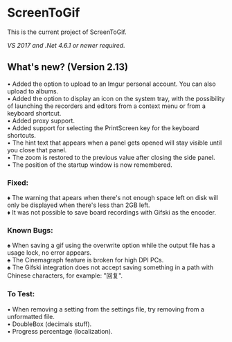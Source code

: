 ﻿# ScreenToGif  

This is the current project of ScreenToGif.  

_VS 2017 and .Net 4.6.1 or newer required._


## What's new? (Version 2.13)

• Added the option to upload to an Imgur personal account. You can also upload to albums.  
• Added the option to display an icon on the system tray, with the possibility of launching the recorders and editors from a context menu or from a keyboard shortcut.  
• Added proxy support.  
• Added support for selecting the PrintScreen key for the keyboard shortcuts.  
• The hint text that appears when a panel gets opened will stay visible until you close that panel.  
• The zoom is restored to the previous value after closing the side panel.   
• The position of the startup window is now remembered.  

### Fixed:

♦ The warning that apears when there's not enough space left on disk will only be displayed when there's less than 2GB left.  
♦ It was not possible to save board recordings with Gifski as the encoder.  

### Known Bugs:

♠ When saving a gif using the overwrite option while the output file has a usage lock, no error appears.  
♠ The Cinemagraph feature is broken for high DPI PCs.  
♠ The Gifski integration does not accept saving something in a path with Chinese characters, for example: "回复".  



### To Test:

• When removing a setting from the settings file, try removing from a unformatted file.  
• DoubleBox (decimals stuff).   
• Progress percentage (localization).